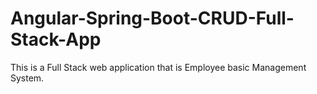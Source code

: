 # Angular-Spring-Boot-CRUD-Full-Stack-App
This is a Full Stack web application that is Employee basic Management System.

